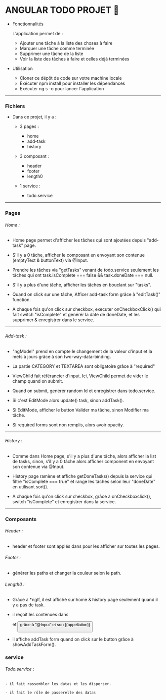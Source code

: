 # ANGULAR TODO PROJET 📝

* Fonctionnalités

  L'application permet de :

  * Ajouter une tâche à la liste des choses à faire
  * Marquer une tâche comme terminée
  * Supprimer une tâche de la liste
  * Voir la liste des tâches à faire et celles déjà terminées


* Utilisation 

  * Cloner ce dépôt de code sur votre machine locale
  * Exécuter npm install pour installer les dépendances
  * Exécuter ng s -o pour lancer l'application

---

### Fichiers

* Dans ce projet, il y a :

  - 3 pages :
    - home
    - add-task
    - history

  - 3 composant :
    - header
    - footer
    - length0

  - 1 service : 
    - todo.service

---

### Pages 

###### Home : 

  - Home page permet d'afficher les tâches qui sont ajoutées depuis "add-task" page.

  - S'il y a 0 tâche, afficher le composant <app-length0> en envoyant son contenue (emptyText & buttonText) via @Input.

  - Prendre les tâches via "getTasks" venant de todo.service seulement les tâches qui ont task.isComplete === false  && task.doneDate === null.

  - S'il y a plus d'une tâche, afficher les tâches en bouclant sur "tasks".

  - Quand on click sur une tâche, Afficer add-task form grâce à "editTask()" function.

  - A chaque fois qu'on click sur checkbox, executer onCheckboxClick() qui fait switch "isComplete" et genérér la date de doneDate, et les supprimer & enregistrer dans le service. 

---

###### Add-task :

  - "ngModel" prend en compte le changement de la valeur d'input et la mets à jours grâce à son two-way-data-binding.

  - La partie CATEGORY et TEXTAREA sont obligatoire grâce à "required"

  - ViewChild fait référancier d'input. Ici, ViewChild permet de vider le champ quand on submit.

  - Quand on submit, genérér random Id et enregistrer dans todo.service.

  - Si c'est EditMode alors update() task, sinon addTask().

  - Si EditMode, afficher le button Valider ma tâche, sinon Modifier ma tâche.

  - Si required forms sont non remplis, alors avoir opacity.

---

###### History :

  - Comme dans Home page, s'il y a plus d'une tâche, alors afficher la list de tasks, sinon, s'il y a 0 tâche alors afficher <app-length0> component en envoyant son contenue via @Input.

  - History page ramène et affiche getDoneTasks() depuis la service qui filtre "isComplete === true" et range les tâches selon leur "doneDate" en utilisant sort().

  - A chaque fois qu'on click sur checkbox, grâce à onCheckboxclick(), switch "isComplete" et enregistrer dans la service.

---
### Composants

###### Header :

  - header et footer sont applés dans <app> pour les afficher sur toutes les pages.

###### Footer : 

  - générer les paths et changer la couleur selon le path.

###### Length0 : 

  - Grâce à *ngIf, il est affiché sur home & history page seulement quand il y a pas de task. 

  - il reçoit les contenues dans <div> et <button> grâce à "@Input" et son {{appellation}}

  - il affiche addTask form quand on click sur le button grâce à showAddTaskForm().

  ### service

  ###### Todo.service :

    - il fait rassembler les datas et les disperser.

    - il fait le rôle de passerelle des datas
